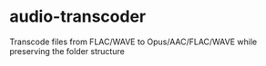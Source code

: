# audio-transcoder
Transcode files from FLAC/WAVE to Opus/AAC/FLAC/WAVE while preserving the folder structure

